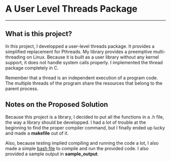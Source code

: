 # A User Level Threads Package
-----------------------------------------


## What is this project?

In this project, I developped a user-level threads package. It provides a simplified replacement for Pthreads. My library provides a preemptive multi-threading on Linux. Because it is built as a user library without any kernel support, it does not handle system calls properly. I implemented the thread package completely in C.

Remember that a thread is an independent execution of a program code. The multiple threads of the program share the resources that belong to the parent process.


## Notes on the Proposed Solution

Because this project is a library, I decided to put all the functions in a .h file, the way a library should be developped. I had a lot of trouble at the beginning to find the proper compiler command, but I finally ended up lucky and made a **makefile** out of it.

Also, because testing implied compiling and running the code a lot, I also made a simple [bash file](simulate.sh) to compile and run the provided code. I also provided a sample output in **sample_output**.

